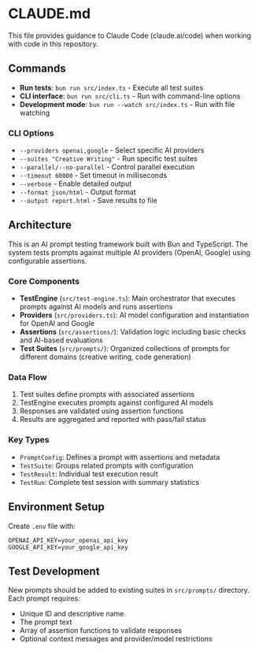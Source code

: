 # CLAUDE.md

This file provides guidance to Claude Code (claude.ai/code) when working with code in this repository.

## Commands

- **Run tests**: `bun run src/index.ts` - Execute all test suites
- **CLI interface**: `bun run src/cli.ts` - Run with command-line options
- **Development mode**: `bun run --watch src/index.ts` - Run with file watching

### CLI Options
- `--providers openai,google` - Select specific AI providers
- `--suites "Creative Writing"` - Run specific test suites
- `--parallel/--no-parallel` - Control parallel execution
- `--timeout 60000` - Set timeout in milliseconds
- `--verbose` - Enable detailed output
- `--format json/html` - Output format
- `--output report.html` - Save results to file

## Architecture

This is an AI prompt testing framework built with Bun and TypeScript. The system tests prompts against multiple AI providers (OpenAI, Google) using configurable assertions.

### Core Components

- **TestEngine** (`src/test-engine.ts`): Main orchestrator that executes prompts against AI models and runs assertions
- **Providers** (`src/providers.ts`): AI model configuration and instantiation for OpenAI and Google
- **Assertions** (`src/assertions/`): Validation logic including basic checks and AI-based evaluations
- **Test Suites** (`src/prompts/`): Organized collections of prompts for different domains (creative writing, code generation)

### Data Flow

1. Test suites define prompts with associated assertions
2. TestEngine executes prompts against configured AI models
3. Responses are validated using assertion functions
4. Results are aggregated and reported with pass/fail status

### Key Types

- `PromptConfig`: Defines a prompt with assertions and metadata
- `TestSuite`: Groups related prompts with configuration
- `TestResult`: Individual test execution result
- `TestRun`: Complete test session with summary statistics

## Environment Setup

Create `.env` file with:
```
OPENAI_API_KEY=your_openai_api_key
GOOGLE_API_KEY=your_google_api_key
```

## Test Development

New prompts should be added to existing suites in `src/prompts/` directory. Each prompt requires:
- Unique ID and descriptive name
- The prompt text
- Array of assertion functions to validate responses
- Optional context messages and provider/model restrictions